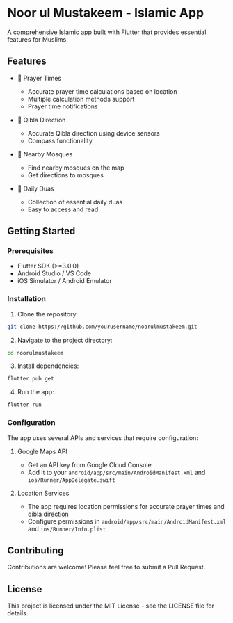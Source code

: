 # Noor ul Mustakeem - Islamic App

A comprehensive Islamic app built with Flutter that provides essential features for Muslims.

## Features

- 🕌 Prayer Times
  - Accurate prayer time calculations based on location
  - Multiple calculation methods support
  - Prayer time notifications

- 🧭 Qibla Direction
  - Accurate Qibla direction using device sensors
  - Compass functionality

- 📍 Nearby Mosques
  - Find nearby mosques on the map
  - Get directions to mosques

- 📖 Daily Duas
  - Collection of essential daily duas
  - Easy to access and read

## Getting Started

### Prerequisites

- Flutter SDK (>=3.0.0)
- Android Studio / VS Code
- iOS Simulator / Android Emulator

### Installation

1. Clone the repository:
```bash
git clone https://github.com/yourusername/noorulmustakeem.git
```

2. Navigate to the project directory:
```bash
cd noorulmustakeem
```

3. Install dependencies:
```bash
flutter pub get
```

4. Run the app:
```bash
flutter run
```

### Configuration

The app uses several APIs and services that require configuration:

1. Google Maps API
   - Get an API key from Google Cloud Console
   - Add it to your `android/app/src/main/AndroidManifest.xml` and `ios/Runner/AppDelegate.swift`

2. Location Services
   - The app requires location permissions for accurate prayer times and qibla direction
   - Configure permissions in `android/app/src/main/AndroidManifest.xml` and `ios/Runner/Info.plist`

## Contributing

Contributions are welcome! Please feel free to submit a Pull Request.

## License

This project is licensed under the MIT License - see the LICENSE file for details.
